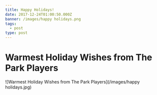 ```yaml
---
title: Happy Holidays!
date: 2017-12-24T01:00:50.000Z
banner: /images/happy holidays.png
tags:
  - post
type: post
---
```

# Warmest Holiday Wishes from The Park Players

![Warmest Holiday Wishes from The Park Players](/images/happy holidays.jpg)
